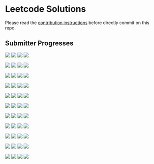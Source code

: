 # Leetcode Solutions
Please read the [contribution instructions](https://github.com/leetcode-study-group/leetcode-solutions/wiki) before directly commit on this repo.

## Submitter Progresses

![](https://img.shields.io/badge/Progress-050%20%2F%20310-ff2900.svg) ![](https://img.shields.io/badge/Recent-034-0ef700.svg) ![](https://img.shields.io/badge/Total-093-ff69b4.svg) ![](https://img.shields.io/badge/Name-lijunray-lightgrey.svg) 

![](https://img.shields.io/badge/Progress-106%20%2F%20310-ff5700.svg) ![](https://img.shields.io/badge/Recent-033-1df000.svg) ![](https://img.shields.io/badge/Total-317-ff69b4.svg) ![](https://img.shields.io/badge/Name-Jrui-lightgrey.svg) 

![](https://img.shields.io/badge/Progress-160%20%2F%20310-f68300.svg) ![](https://img.shields.io/badge/Recent-012-ff5700.svg) ![](https://img.shields.io/badge/Total-243-ff69b4.svg) ![](https://img.shields.io/badge/Name-Joshuawong-lightgrey.svg) 

![](https://img.shields.io/badge/Progress-098%20%2F%20310-ff5000.svg) ![](https://img.shields.io/badge/Recent-011-ff5000.svg) ![](https://img.shields.io/badge/Total-138-ff69b4.svg) ![](https://img.shields.io/badge/Name-olaolaola-lightgrey.svg) 

![](https://img.shields.io/badge/Progress-052%20%2F%20310-ff2a00.svg) ![](https://img.shields.io/badge/Recent-009-ff4100.svg) ![](https://img.shields.io/badge/Total-082-ff69b4.svg) ![](https://img.shields.io/badge/Name-zhouyuanquaner-lightgrey.svg) 

![](https://img.shields.io/badge/Progress-142%20%2F%20310-ff7400.svg) ![](https://img.shields.io/badge/Recent-006-ff2b00.svg) ![](https://img.shields.io/badge/Total-283-ff69b4.svg) ![](https://img.shields.io/badge/Name-yanyatongzh-lightgrey.svg) 

![](https://img.shields.io/badge/Progress-074%20%2F%20310-ff3c00.svg) ![](https://img.shields.io/badge/Recent-005-ff2400.svg) ![](https://img.shields.io/badge/Total-097-ff69b4.svg) ![](https://img.shields.io/badge/Name-a_rabbit-lightgrey.svg) 

![](https://img.shields.io/badge/Progress-062%20%2F%20310-ff3300.svg) ![](https://img.shields.io/badge/Recent-003-ff1500.svg) ![](https://img.shields.io/badge/Total-069-ff69b4.svg) ![](https://img.shields.io/badge/Name-zhuwhr-lightgrey.svg) 

![](https://img.shields.io/badge/Progress-020%20%2F%20310-ff1000.svg) ![](https://img.shields.io/badge/Recent-000-ff0000.svg) ![](https://img.shields.io/badge/Total-063-ff69b4.svg) ![](https://img.shields.io/badge/Name-robturtle-lightgrey.svg) 

![](https://img.shields.io/badge/Progress-NaN%20%2F%20310-ff0000.svg) ![](https://img.shields.io/badge/Recent-NaN-ff0000.svg) ![](https://img.shields.io/badge/Total-NaN-ff69b4.svg) ![](https://img.shields.io/badge/Name-haolin29@gmail.com-lightgrey.svg) 

![](https://img.shields.io/badge/Progress-NaN%20%2F%20310-ff0000.svg) ![](https://img.shields.io/badge/Recent-NaN-ff0000.svg) ![](https://img.shields.io/badge/Total-NaN-ff69b4.svg) ![](https://img.shields.io/badge/Name-guoxi.bruce@gmail.com-lightgrey.svg) 

